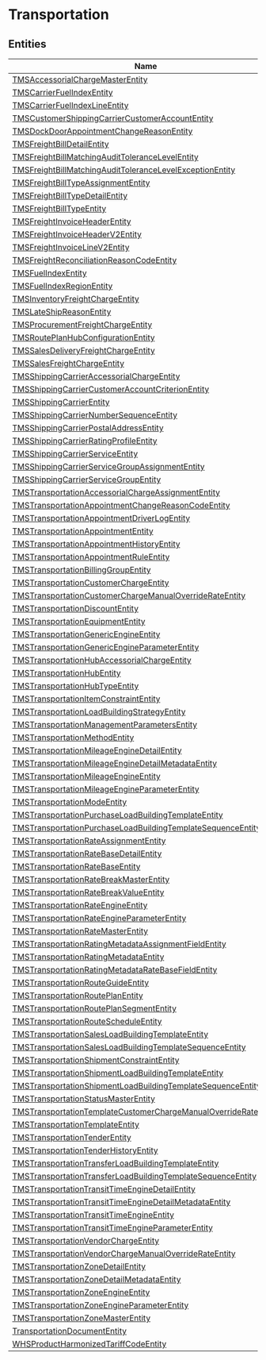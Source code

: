
# Transportation


## Entities

|Name|Description|
|---|---|
|[TMSAccessorialChargeMasterEntity](TMSAccessorialChargeMasterEntity.cdm.json)||
|[TMSCarrierFuelIndexEntity](TMSCarrierFuelIndexEntity.cdm.json)||
|[TMSCarrierFuelIndexLineEntity](TMSCarrierFuelIndexLineEntity.cdm.json)||
|[TMSCustomerShippingCarrierCustomerAccountEntity](TMSCustomerShippingCarrierCustomerAccountEntity.cdm.json)||
|[TMSDockDoorAppointmentChangeReasonEntity](TMSDockDoorAppointmentChangeReasonEntity.cdm.json)||
|[TMSFreightBillDetailEntity](TMSFreightBillDetailEntity.cdm.json)||
|[TMSFreightBillMatchingAuditToleranceLevelEntity](TMSFreightBillMatchingAuditToleranceLevelEntity.cdm.json)||
|[TMSFreightBillMatchingAuditToleranceLevelExceptionEntity](TMSFreightBillMatchingAuditToleranceLevelExceptionEntity.cdm.json)||
|[TMSFreightBillTypeAssignmentEntity](TMSFreightBillTypeAssignmentEntity.cdm.json)||
|[TMSFreightBillTypeDetailEntity](TMSFreightBillTypeDetailEntity.cdm.json)||
|[TMSFreightBillTypeEntity](TMSFreightBillTypeEntity.cdm.json)||
|[TMSFreightInvoiceHeaderEntity](TMSFreightInvoiceHeaderEntity.cdm.json)||
|[TMSFreightInvoiceHeaderV2Entity](TMSFreightInvoiceHeaderV2Entity.cdm.json)||
|[TMSFreightInvoiceLineV2Entity](TMSFreightInvoiceLineV2Entity.cdm.json)||
|[TMSFreightReconciliationReasonCodeEntity](TMSFreightReconciliationReasonCodeEntity.cdm.json)||
|[TMSFuelIndexEntity](TMSFuelIndexEntity.cdm.json)||
|[TMSFuelIndexRegionEntity](TMSFuelIndexRegionEntity.cdm.json)||
|[TMSInventoryFreightChargeEntity](TMSInventoryFreightChargeEntity.cdm.json)||
|[TMSLateShipReasonEntity](TMSLateShipReasonEntity.cdm.json)||
|[TMSProcurementFreightChargeEntity](TMSProcurementFreightChargeEntity.cdm.json)||
|[TMSRoutePlanHubConfigurationEntity](TMSRoutePlanHubConfigurationEntity.cdm.json)||
|[TMSSalesDeliveryFreightChargeEntity](TMSSalesDeliveryFreightChargeEntity.cdm.json)||
|[TMSSalesFreightChargeEntity](TMSSalesFreightChargeEntity.cdm.json)||
|[TMSShippingCarrierAccessorialChargeEntity](TMSShippingCarrierAccessorialChargeEntity.cdm.json)||
|[TMSShippingCarrierCustomerAccountCriterionEntity](TMSShippingCarrierCustomerAccountCriterionEntity.cdm.json)||
|[TMSShippingCarrierEntity](TMSShippingCarrierEntity.cdm.json)||
|[TMSShippingCarrierNumberSequenceEntity](TMSShippingCarrierNumberSequenceEntity.cdm.json)||
|[TMSShippingCarrierPostalAddressEntity](TMSShippingCarrierPostalAddressEntity.cdm.json)||
|[TMSShippingCarrierRatingProfileEntity](TMSShippingCarrierRatingProfileEntity.cdm.json)||
|[TMSShippingCarrierServiceEntity](TMSShippingCarrierServiceEntity.cdm.json)||
|[TMSShippingCarrierServiceGroupAssignmentEntity](TMSShippingCarrierServiceGroupAssignmentEntity.cdm.json)||
|[TMSShippingCarrierServiceGroupEntity](TMSShippingCarrierServiceGroupEntity.cdm.json)||
|[TMSTransportationAccessorialChargeAssignmentEntity](TMSTransportationAccessorialChargeAssignmentEntity.cdm.json)||
|[TMSTransportationAppointmentChangeReasonCodeEntity](TMSTransportationAppointmentChangeReasonCodeEntity.cdm.json)||
|[TMSTransportationAppointmentDriverLogEntity](TMSTransportationAppointmentDriverLogEntity.cdm.json)||
|[TMSTransportationAppointmentEntity](TMSTransportationAppointmentEntity.cdm.json)||
|[TMSTransportationAppointmentHistoryEntity](TMSTransportationAppointmentHistoryEntity.cdm.json)||
|[TMSTransportationAppointmentRuleEntity](TMSTransportationAppointmentRuleEntity.cdm.json)||
|[TMSTransportationBillingGroupEntity](TMSTransportationBillingGroupEntity.cdm.json)||
|[TMSTransportationCustomerChargeEntity](TMSTransportationCustomerChargeEntity.cdm.json)||
|[TMSTransportationCustomerChargeManualOverrideRateEntity](TMSTransportationCustomerChargeManualOverrideRateEntity.cdm.json)||
|[TMSTransportationDiscountEntity](TMSTransportationDiscountEntity.cdm.json)||
|[TMSTransportationEquipmentEntity](TMSTransportationEquipmentEntity.cdm.json)||
|[TMSTransportationGenericEngineEntity](TMSTransportationGenericEngineEntity.cdm.json)||
|[TMSTransportationGenericEngineParameterEntity](TMSTransportationGenericEngineParameterEntity.cdm.json)||
|[TMSTransportationHubAccessorialChargeEntity](TMSTransportationHubAccessorialChargeEntity.cdm.json)||
|[TMSTransportationHubEntity](TMSTransportationHubEntity.cdm.json)||
|[TMSTransportationHubTypeEntity](TMSTransportationHubTypeEntity.cdm.json)||
|[TMSTransportationItemConstraintEntity](TMSTransportationItemConstraintEntity.cdm.json)||
|[TMSTransportationLoadBuildingStrategyEntity](TMSTransportationLoadBuildingStrategyEntity.cdm.json)||
|[TMSTransportationManagementParametersEntity](TMSTransportationManagementParametersEntity.cdm.json)||
|[TMSTransportationMethodEntity](TMSTransportationMethodEntity.cdm.json)||
|[TMSTransportationMileageEngineDetailEntity](TMSTransportationMileageEngineDetailEntity.cdm.json)||
|[TMSTransportationMileageEngineDetailMetadataEntity](TMSTransportationMileageEngineDetailMetadataEntity.cdm.json)||
|[TMSTransportationMileageEngineEntity](TMSTransportationMileageEngineEntity.cdm.json)||
|[TMSTransportationMileageEngineParameterEntity](TMSTransportationMileageEngineParameterEntity.cdm.json)||
|[TMSTransportationModeEntity](TMSTransportationModeEntity.cdm.json)||
|[TMSTransportationPurchaseLoadBuildingTemplateEntity](TMSTransportationPurchaseLoadBuildingTemplateEntity.cdm.json)||
|[TMSTransportationPurchaseLoadBuildingTemplateSequenceEntity](TMSTransportationPurchaseLoadBuildingTemplateSequenceEntity.cdm.json)||
|[TMSTransportationRateAssignmentEntity](TMSTransportationRateAssignmentEntity.cdm.json)||
|[TMSTransportationRateBaseDetailEntity](TMSTransportationRateBaseDetailEntity.cdm.json)||
|[TMSTransportationRateBaseEntity](TMSTransportationRateBaseEntity.cdm.json)||
|[TMSTransportationRateBreakMasterEntity](TMSTransportationRateBreakMasterEntity.cdm.json)||
|[TMSTransportationRateBreakValueEntity](TMSTransportationRateBreakValueEntity.cdm.json)||
|[TMSTransportationRateEngineEntity](TMSTransportationRateEngineEntity.cdm.json)||
|[TMSTransportationRateEngineParameterEntity](TMSTransportationRateEngineParameterEntity.cdm.json)||
|[TMSTransportationRateMasterEntity](TMSTransportationRateMasterEntity.cdm.json)||
|[TMSTransportationRatingMetadataAssignmentFieldEntity](TMSTransportationRatingMetadataAssignmentFieldEntity.cdm.json)||
|[TMSTransportationRatingMetadataEntity](TMSTransportationRatingMetadataEntity.cdm.json)||
|[TMSTransportationRatingMetadataRateBaseFieldEntity](TMSTransportationRatingMetadataRateBaseFieldEntity.cdm.json)||
|[TMSTransportationRouteGuideEntity](TMSTransportationRouteGuideEntity.cdm.json)||
|[TMSTransportationRoutePlanEntity](TMSTransportationRoutePlanEntity.cdm.json)||
|[TMSTransportationRoutePlanSegmentEntity](TMSTransportationRoutePlanSegmentEntity.cdm.json)||
|[TMSTransportationRouteScheduleEntity](TMSTransportationRouteScheduleEntity.cdm.json)||
|[TMSTransportationSalesLoadBuildingTemplateEntity](TMSTransportationSalesLoadBuildingTemplateEntity.cdm.json)||
|[TMSTransportationSalesLoadBuildingTemplateSequenceEntity](TMSTransportationSalesLoadBuildingTemplateSequenceEntity.cdm.json)||
|[TMSTransportationShipmentConstraintEntity](TMSTransportationShipmentConstraintEntity.cdm.json)||
|[TMSTransportationShipmentLoadBuildingTemplateEntity](TMSTransportationShipmentLoadBuildingTemplateEntity.cdm.json)||
|[TMSTransportationShipmentLoadBuildingTemplateSequenceEntity](TMSTransportationShipmentLoadBuildingTemplateSequenceEntity.cdm.json)||
|[TMSTransportationStatusMasterEntity](TMSTransportationStatusMasterEntity.cdm.json)||
|[TMSTransportationTemplateCustomerChargeManualOverrideRateEntity](TMSTransportationTemplateCustomerChargeManualOverrideRateEntity.cdm.json)||
|[TMSTransportationTemplateEntity](TMSTransportationTemplateEntity.cdm.json)||
|[TMSTransportationTenderEntity](TMSTransportationTenderEntity.cdm.json)||
|[TMSTransportationTenderHistoryEntity](TMSTransportationTenderHistoryEntity.cdm.json)||
|[TMSTransportationTransferLoadBuildingTemplateEntity](TMSTransportationTransferLoadBuildingTemplateEntity.cdm.json)||
|[TMSTransportationTransferLoadBuildingTemplateSequenceEntity](TMSTransportationTransferLoadBuildingTemplateSequenceEntity.cdm.json)||
|[TMSTransportationTransitTimeEngineDetailEntity](TMSTransportationTransitTimeEngineDetailEntity.cdm.json)||
|[TMSTransportationTransitTimeEngineDetailMetadataEntity](TMSTransportationTransitTimeEngineDetailMetadataEntity.cdm.json)||
|[TMSTransportationTransitTimeEngineEntity](TMSTransportationTransitTimeEngineEntity.cdm.json)||
|[TMSTransportationTransitTimeEngineParameterEntity](TMSTransportationTransitTimeEngineParameterEntity.cdm.json)||
|[TMSTransportationVendorChargeEntity](TMSTransportationVendorChargeEntity.cdm.json)||
|[TMSTransportationVendorChargeManualOverrideRateEntity](TMSTransportationVendorChargeManualOverrideRateEntity.cdm.json)||
|[TMSTransportationZoneDetailEntity](TMSTransportationZoneDetailEntity.cdm.json)||
|[TMSTransportationZoneDetailMetadataEntity](TMSTransportationZoneDetailMetadataEntity.cdm.json)||
|[TMSTransportationZoneEngineEntity](TMSTransportationZoneEngineEntity.cdm.json)||
|[TMSTransportationZoneEngineParameterEntity](TMSTransportationZoneEngineParameterEntity.cdm.json)||
|[TMSTransportationZoneMasterEntity](TMSTransportationZoneMasterEntity.cdm.json)||
|[TransportationDocumentEntity](TransportationDocumentEntity.cdm.json)||
|[WHSProductHarmonizedTariffCodeEntity](WHSProductHarmonizedTariffCodeEntity.cdm.json)||

